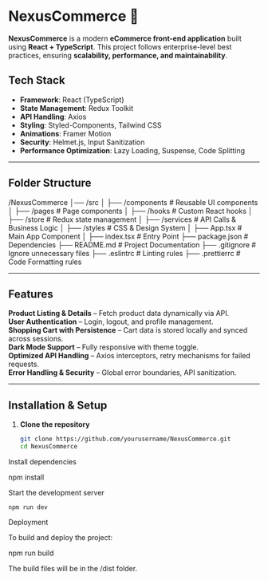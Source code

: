 # NexusCommerce 🛒

**NexusCommerce** is a modern **eCommerce front-end application** built using **React + TypeScript**. This project follows enterprise-level best practices, ensuring **scalability, performance, and maintainability**.

##  Tech Stack

- **Framework**: React (TypeScript)
- **State Management**: Redux Toolkit
- **API Handling**: Axios
- **Styling**: Styled-Components, Tailwind CSS
- **Animations**: Framer Motion
- **Security**: Helmet.js, Input Sanitization
- **Performance Optimization**: Lazy Loading, Suspense, Code Splitting

---

##  Folder Structure

/NexusCommerce │── /src │ ├── /components # Reusable UI components │ ├── /pages # Page components │ ├── /hooks # Custom React hooks │ ├── /store # Redux state management │ ├── /services # API Calls & Business Logic │ ├── /styles # CSS & Design System │ ├── App.tsx # Main App Component │ ├── index.tsx # Entry Point ├── package.json # Dependencies ├── README.md # Project Documentation  ├── .gitignore # Ignore unnecessary files ├── .eslintrc # Linting rules ├── .prettierrc # Code Formatting rules


---

##  Features

 **Product Listing & Details** – Fetch product data dynamically via API.  
 **User Authentication** – Login, logout, and profile management.  
 **Shopping Cart with Persistence** – Cart data is stored locally and synced across sessions.  
 **Dark Mode Support** – Fully responsive with theme toggle.  
 **Optimized API Handling** – Axios interceptors, retry mechanisms for failed requests.  
 **Error Handling & Security** – Global error boundaries, API sanitization.  

---

##  Installation & Setup

1. **Clone the repository**
   ```sh
   git clone https://github.com/yourusername/NexusCommerce.git
   cd NexusCommerce

Install dependencies

npm install

Start the development server

    npm run dev

 Deployment

To build and deploy the project:

npm run build

The build files will be in the /dist folder.